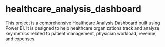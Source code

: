 # healthcare_analysis_dashboard
This project is a comprehensive Healthcare Analysis Dashboard built using Power BI. It is designed to help healthcare organizations track and analyze key metrics related to patient management, physician workload, revenue, and expenses.
